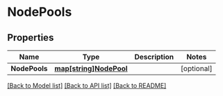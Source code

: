 # NodePools

## Properties

Name | Type | Description | Notes
------------ | ------------- | ------------- | -------------
**NodePools** | [**map[string]NodePool**](NodePool.md) |  | [optional] 

[[Back to Model list]](../README.md#documentation-for-models) [[Back to API list]](../README.md#documentation-for-api-endpoints) [[Back to README]](../README.md)


